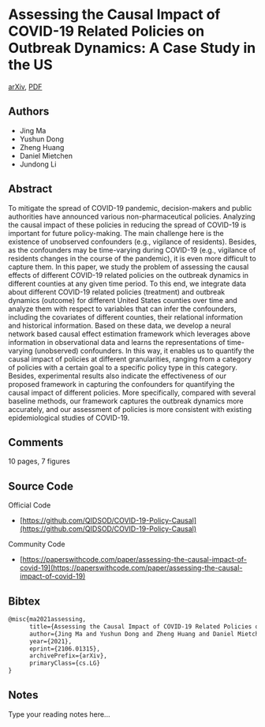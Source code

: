 
# Assessing the Causal Impact of COVID-19 Related Policies on Outbreak Dynamics: A Case Study in the US

[arXiv](https://arxiv.org/abs/2106.01315), [PDF](https://arxiv.org/pdf/2106.01315.pdf)

## Authors

- Jing Ma
- Yushun Dong
- Zheng Huang
- Daniel Mietchen
- Jundong Li

## Abstract

To mitigate the spread of COVID-19 pandemic, decision-makers and public authorities have announced various non-pharmaceutical policies. Analyzing the causal impact of these policies in reducing the spread of COVID-19 is important for future policy-making. The main challenge here is the existence of unobserved confounders (e.g., vigilance of residents). Besides, as the confounders may be time-varying during COVID-19 (e.g., vigilance of residents changes in the course of the pandemic), it is even more difficult to capture them. In this paper, we study the problem of assessing the causal effects of different COVID-19 related policies on the outbreak dynamics in different counties at any given time period. To this end, we integrate data about different COVID-19 related policies (treatment) and outbreak dynamics (outcome) for different United States counties over time and analyze them with respect to variables that can infer the confounders, including the covariates of different counties, their relational information and historical information. Based on these data, we develop a neural network based causal effect estimation framework which leverages above information in observational data and learns the representations of time-varying (unobserved) confounders. In this way, it enables us to quantify the causal impact of policies at different granularities, ranging from a category of policies with a certain goal to a specific policy type in this category. Besides, experimental results also indicate the effectiveness of our proposed framework in capturing the confounders for quantifying the causal impact of different policies. More specifically, compared with several baseline methods, our framework captures the outbreak dynamics more accurately, and our assessment of policies is more consistent with existing epidemiological studies of COVID-19.

## Comments

10 pages, 7 figures

## Source Code

Official Code

- [https://github.com/QIDSOD/COVID-19-Policy-Causal](https://github.com/QIDSOD/COVID-19-Policy-Causal)

Community Code

- [https://paperswithcode.com/paper/assessing-the-causal-impact-of-covid-19](https://paperswithcode.com/paper/assessing-the-causal-impact-of-covid-19)

## Bibtex

```tex
@misc{ma2021assessing,
      title={Assessing the Causal Impact of COVID-19 Related Policies on Outbreak Dynamics: A Case Study in the US}, 
      author={Jing Ma and Yushun Dong and Zheng Huang and Daniel Mietchen and Jundong Li},
      year={2021},
      eprint={2106.01315},
      archivePrefix={arXiv},
      primaryClass={cs.LG}
}
```

## Notes

Type your reading notes here...

